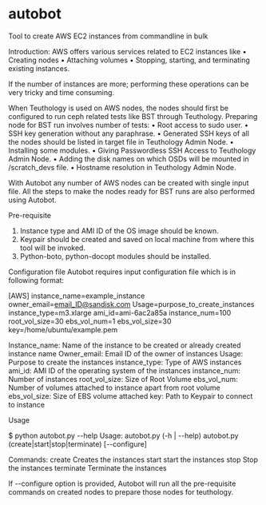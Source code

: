 # autobot
Tool to create AWS EC2 instances from commandline in bulk

Introduction:
AWS offers various services related to EC2 instances like 
• Creating nodes 
• Attaching volumes
• Stopping, starting, and terminating existing instances. 

If the number of instances are more; performing these operations can be very tricky and time consuming. 

When Teuthology is used on AWS nodes, the nodes should first be configured to run ceph related tests like BST through Teuthology. Preparing node for BST run involves number of tests:
• Root access to sudo user.
• SSH key generation without any paraphrase.
• Generated SSH keys of all the nodes should be listed in target file in Teuthology Admin Node.
• Installing some modules.
• Giving Passwordless SSH Access to Teuthology Admin Node.
• Adding the disk names on which OSDs will be mounted in /scratch_devs file.
• Hostname resolution in Teuthology Admin Node.

With Autobot any number of AWS nodes can be created with single input file. All the steps to make the nodes ready for BST runs are also performed using Autobot.

Pre-requisite
1. Instance type and AMI ID of the OS image should be known.
2. Keypair should be created and saved on local machine from where this tool will be invoked.
3. Python-boto, python-docopt modules should be installed.

Configuration file
Autobot requires input configuration file which is in following format:

[AWS]
instance_name=example_instance
owner_email=email_ID@sandisk.com
Usage=purpose_to_create_instances
instance_type=m3.xlarge
ami_id=ami-6ac2a85a
instance_num=100
root_vol_size=30
ebs_vol_num=1
ebs_vol_size=30
key=/home/ubuntu/example.pem

Instance_name: Name of the instance to be created or already created instance name
Owner_email: Email ID of the owner of instances
Usage: Purpose to create the instances
instance_type: Type of AWS instances
ami_id: AMI ID of the operating system of the instances
instance_num: Number of instances
root_vol_size: Size of Root Volume
ebs_vol_num: Number of volumes attached to instance apart from root volume
ebs_vol_size: Size of EBS volume attached
key: Path to Keypair to connect to instance

Usage

$ python autobot.py --help
Usage:
   autobot.py (-h | --help)
   autobot.py (create|start|stop|terminate) <config> [--configure]
   
   Commands:
   create                  Creates the instances
   start                   start the instances
   stop                    Stop the instances
   terminate               Terminate the instances
   
If --configure option is provided, Autobot will run all the pre-requisite commands on created nodes to prepare those nodes for teuthology.
